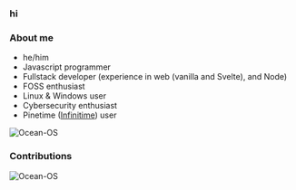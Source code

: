 ### hi
### About me
<ul>
<li>he/him</li>
<li>Javascript programmer</li>
<li>Fullstack developer (experience in web (vanilla and Svelte), and Node)</li>
<li>FOSS enthusiast</li>
<li>Linux & Windows user</li>
<li>Cybersecurity enthusiast</li>
<li>Pinetime (<a href="https://github.com/InfiniTimeOrg/InfiniTime">Infinitime</a>) user</li>
</ul>
<img align="center" src="https://github-readme-stats.vercel.app/api/top-langs?username=Ocean-OS&show_icons=true&locale=en&layout=compact&theme=dark&bg_color=000000&text_color=ffffff" alt="Ocean-OS" /><br>
<!--
**Ocean-OS/Ocean-OS** is a ✨ _special_ ✨ repository because its `README.md` (this file) appears on your GitHub profile.

Here are some ideas to get you started:

<li>🔭 I’m currently working on ...
<li>🌱 I’m currently learning ...
<li>👯 I’m looking to collaborate on ...
<li>🤔 I’m looking for help with ...
<li>💬 Ask me about ...
<li>📫 How to reach me: ...
<li>😄 Pronouns: ...
<li>⚡ Fun fact: ...
-->
  
### Contributions
<img align="center" src="https://github-readme-stats.vercel.app/api?username=Ocean-OS&show_icons=true&locale=en&theme=dark&bg_color=000000" alt="Ocean-OS" />

